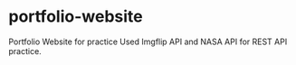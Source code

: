 # portfolio-website
Portfolio Website for practice
Used Imgflip API and NASA API for REST API practice.
